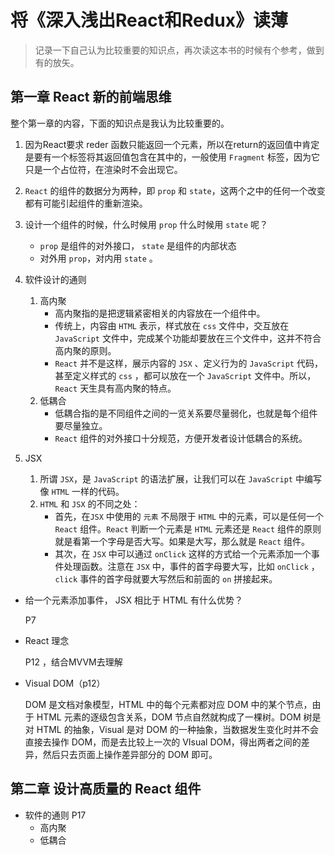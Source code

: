 #  将《深入浅出React和Redux》读薄

> 记录一下自己认为比较重要的知识点，再次读这本书的时候有个参考，做到有的放矢。

## 第一章 React 新的前端思维

整个第一章的内容，下面的知识点是我认为比较重要的。

1. 因为React要求 reder 函数只能返回一个元素，所以在return的返回值中肯定是要有一个标签将其返回值包含在其中的，一般使用 `Fragment` 标签，因为它只是一个占位符，在渲染时不会出现它。
2.  `React` 的组件的数据分为两种，即 `prop` 和 `state`，这两个之中的任何一个改变都有可能引起组件的重新渲染。
3. 设计一个组件的时候，什么时候用 `prop` 什么时候用 `state` 呢？
   -  `prop` 是组件的对外接口， `state` 是组件的内部状态
   - 对外用 `prop`，对内用 `state` 。

4. 软件设计的通则
   1. 高内聚
      - 高内聚指的是把逻辑紧密相关的内容放在一个组件中。
      - 传统上，内容由 `HTML` 表示，样式放在 `css` 文件中，交互放在 `JavaScript` 文件中，完成某个功能却要放在三个文件中，这并不符合 高内聚的原则。
      - `React` 并不是这样，展示内容的 `JSX` 、定义行为的 `JavaScript` 代码，甚至定义样式的 `css` ，都可以放在一个 `JavaScript` 文件中。所以，`React` 天生具有高内聚的特点。
   2. 低耦合
      - 低耦合指的是不同组件之间的一览关系要尽量弱化，也就是每个组件要尽量独立。
      - `React` 组件的对外接口十分规范，方便开发者设计低耦合的系统。
5. JSX
   1. 所谓 `JSX`，是 `JavaScript` 的语法扩展，让我们可以在 `JavaScript` 中编写像 `HTML` 一样的代码。
   2. `HTML` 和 `JSX` 的不同之处：
      - 首先，在`JSX` 中使用的 `元素` 不局限于 `HTML` 中的元素，可以是任何一个 `React` 组件。`React` 判断一个元素是 `HTML` 元素还是 `React` 组件的原则就是看第一个字母是否大写。如果是大写，那么就是 `React` 组件。
      - 其次，在 `JSX` 中可以通过 `onClick` 这样的方式给一个元素添加一个事件处理函数。注意在 `JSX` 中，事件的首字母要大写，比如 `onClick` ，`click` 事件的首字母就要大写然后和前面的 `on` 拼接起来。

- 给一个元素添加事件， JSX 相比于 HTML 有什么优势？

  P7 

- React 理念

  P12 ，结合MVVM去理解

- Visual DOM（p12）

  DOM 是文档对象模型，HTML 中的每个元素都对应 DOM 中的某个节点，由于 HTML 元素的逐级包含关系，DOM 节点自然就构成了一棵树。DOM 树是对 HTML 的抽象，Visual 是对 DOM 的一种抽象，当数据发生变化时并不会直接去操作 DOM，而是去比较上一次的 VIsual DOM，得出两者之间的差异，然后只去页面上操作差异部分的 DOM 即可。
  
  

## 第二章 设计高质量的 React 组件

- 软件的通则 P17
  - 高内聚
  - 低耦合






